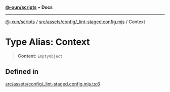 [**@-xun/scripts**](../../../../../README.md) • **Docs**

***

[@-xun/scripts](../../../../../README.md) / [src/assets/config/\_lint-staged.config.mjs](../README.md) / Context

# Type Alias: Context

> **Context**: `EmptyObject`

## Defined in

[src/assets/config/\_lint-staged.config.mjs.ts:6](https://github.com/Xunnamius/xscripts/blob/89eebe76ad675b35907b3379b29bfde27fd5a5b8/src/assets/config/_lint-staged.config.mjs.ts#L6)
